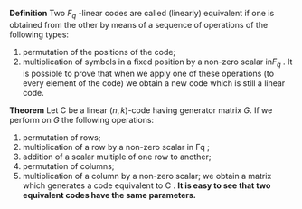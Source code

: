 **Definition**
Two $F_{q}$ -linear codes are called (linearly) equivalent if one is obtained from the other by means of a sequence of operations of the following types:
1. permutation of the positions of the code;
2. multiplication of symbols in a fixed position by a non-zero scalar in$F_q$ .
It is possible to prove that when we apply one of these operations (to every element of the code) we obtain a new code which is still a linear code.

**Theorem**
Let C be a linear $(n, k)$-code having generator matrix $G$. If we perform on
$G$ the following operations:
1. permutation of rows;
2. multiplication of a row by a non-zero scalar in Fq ;
3. addition of a scalar multiple of one row to another;
4. permutation of columns;
5. multiplication of a column by a non-zero scalar; we obtain a matrix which generates a code equivalent to C .
**It is easy to see that two equivalent codes have the same parameters.**


